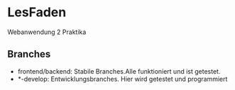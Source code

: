 # LesFaden
Webanwendung 2 Praktika

## Branches
* frontend/backend: Stabile Branches.Alle funktioniert und ist getestet.
* \*-develop: Entwicklungsbranches. Hier wird getestet und programmiert
